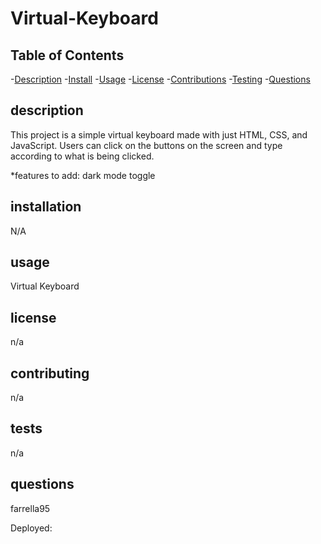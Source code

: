 # Virtual-Keyboard

## Table of Contents

-[Description](#description) -[Install](#installation) -[Usage](#usage) -[License](#license) -[Contributions](#contributing) -[Testing](#tests) -[Questions](#questions)

## description

This project is a simple virtual keyboard made with just HTML, CSS, and JavaScript. Users can click on the buttons on the screen and type according to what is being clicked.

*features to add: dark mode toggle

## installation

N/A

## usage

Virtual Keyboard

## license

n/a

## contributing

n/a

## tests

n/a

## questions

farrella95

Deployed:

